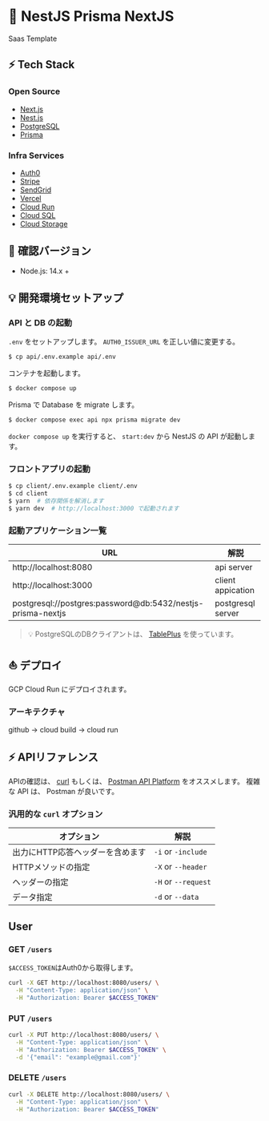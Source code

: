 # 💎 NestJS Prisma NextJS

Saas Template

## ⚡️ Tech Stack

### Open Source

- [Next.js](https://nextjs.org/)
- [Nest.js](https://nestjs.com/)
- [PostgreSQL](https://www.postgresql.org/)
- [Prisma](https://www.prisma.io/)

### Infra Services

- [Auth0](https://auth0.com/jp/)
- [Stripe](https://stripe.com/jp/)
- [SendGrid](https://sendgrid.com/)
- [Vercel](https://vercel.com/docs/concepts/)
- [Cloud Run](https://cloud.google.com/run/)
- [Cloud SQL](https://cloud.google.com/sql/)
- [Cloud Storage](https://cloud.google.com/storage/)

## 👀 確認バージョン

- Node.js: 14.x +

## 💡 開発環境セットアップ

### API と DB の起動

`.env` をセットアップします。
`AUTH0_ISSUER_URL` を正しい値に変更する。

``` bash
$ cp api/.env.example api/.env
```

コンテナを起動します。

```bash
$ docker compose up
```

Prisma で Database を migrate します。

``` bash
$ docker compose exec api npx prisma migrate dev
```

`docker compose up` を実行すると、 `start:dev` から NestJS の API が起動します。

### フロントアプリの起動

``` bash
$ cp client/.env.example client/.env
$ cd client
$ yarn  # 依存関係を解消します
$ yarn dev  # http://localhost:3000 で起動されます
```

### 起動アプリケーション一覧

|URL|解説|
|---|---|
|http://localhost:8080|api server|
|http://localhost:3000|client appication|
|postgresql://postgres:password@db:5432/nestjs-prisma-nextjs|postgresql server|

> 💡 PostgreSQLのDBクライアントは、 [TablePlus](https://tableplus.com/) を使っています。

## ⛵️ デプロイ

GCP Cloud Run にデプロイされます。

### アーキテクチャ

github -> cloud build -> cloud run

## ⚡️ APIリファレンス

APIの確認は、 [curl](https://curl.se/docs/manpage.html) もしくは、 [Postman API Platform](https://www.postman.com/) をオススメします。
複雑な API は、 Postman が良いです。

### 汎用的な `curl` オプション

|オプション|解説|
|---|---|
|出力にHTTP応答ヘッダーを含めます|`-i` or `-include`|
|HTTPメソッドの指定|`-X` or `--header`|
|ヘッダーの指定|`-H` or `--request`|
|データ指定|`-d` or `--data`|

## User 

### GET `/users`

`$ACCESS_TOKEN`はAuth0から取得します。

```bash
curl -X GET http://localhost:8080/users/ \
  -H "Content-Type: application/json" \
  -H "Authorization: Bearer $ACCESS_TOKEN"
```

### PUT `/users`

```bash
curl -X PUT http://localhost:8080/users/ \
  -H "Content-Type: application/json" \
  -H "Authorization: Bearer $ACCESS_TOKEN" \
  -d '{"email": "example@gmail.com"}'
```

### DELETE `/users`

```bash
curl -X DELETE http://localhost:8080/users/ \
  -H "Content-Type: application/json" \
  -H "Authorization: Bearer $ACCESS_TOKEN"
```
